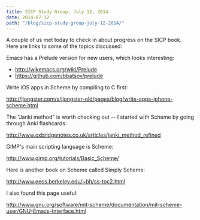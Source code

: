 ```yaml
---
title: SICP Study Group, July 12, 2014
date: 2014-07-12
path: "/blog/sicp-study-group-july-12-2014/"
---
```


A couple of us met today to check in about progress on the SICP book. Here are links to some of the topics discussed:

Emacs has a Prelude version for new users, which looks interesting:

* <a href="http://wikemacs.org/wiki/Prelude">http://wikemacs.org/wiki/Prelude</a>
* <a href="https://github.com/bbatsov/prelude">https://github.com/bbatsov/prelude</a>

Write iOS apps in Scheme by compiling to C first:

<a href="http://jlongster.com/s/jlongster-old/pages/blog/write-apps-iphone-scheme.html">http://jlongster.com/s/jlongster-old/pages/blog/write-apps-iphone-scheme.html</a>

The "Janki method" is worth checking out -- I started with Scheme by going through Anki flashcards:

<a href="http://www.oxbridgenotes.co.uk/articles/janki_method_refined">http://www.oxbridgenotes.co.uk/articles/janki_method_refined</a>

GIMP's main scripting language is Scheme:

<a href="http://www.gimp.org/tutorials/Basic_Scheme/">http://www.gimp.org/tutorials/Basic_Scheme/</a>

Here is another book on Scheme called Simply Scheme:

<a href="http://www.eecs.berkeley.edu/~bh/ss-toc2.html">http://www.eecs.berkeley.edu/~bh/ss-toc2.html</a>

I also found this page useful:

<a href="http://www.gnu.org/software/mit-scheme/documentation/mit-scheme-user/GNU-Emacs-Interface.html">http://www.gnu.org/software/mit-scheme/documentation/mit-scheme-user/GNU-Emacs-Interface.html</a>
